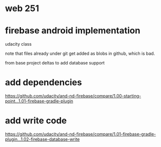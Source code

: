 # web 251
# firebase android implementation


udacity class

note that files already under git get added as blobs in github, which is bad.

from base project
deltas to add database support 

# add dependencies
https://github.com/udacity/and-nd-firebase/compare/1.00-starting-point...1.01-firebase-gradle-plugin

# add write code
https://github.com/udacity/and-nd-firebase/compare/1.01-firebase-gradle-plugin...1.02-firebase-database-write